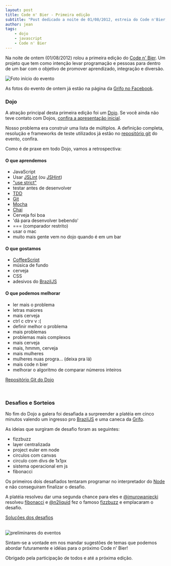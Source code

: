```yaml
---
layout: post
title: Code n' Bier - Primeira edição
subtitle: "Post dedicado a noite de 01/08/2012, estreia do Code n'Bier, primeiro Dojo de programação em um bar"
author: jean
tags:
    - dojo
    - javascript
    - Code n' Bier
---
```


Na noite de ontem (01/08/2012) rolou a primeira edição do [Code n' Bier](//codenbier.com). Um projeto que tem como intenção levar programação e pessoas para dentro de um bar com o objetivo de promover aprendizado, integração e diversão.

<img src="http://fbcdn-sphotos-h-a.akamaihd.net/hphotos-ak-ash3/558426_487435217951964_1110157710_n.jpg" alt="Foto início do evento">

As fotos do evento de ontem já estão na página da [Grifo no Facebook](//www.facebook.com/grifotecnologia).

### Dojo
A atração principal desta primeira edição foi um [Dojo](//codingdojo.org). Se você ainda não teve contato com Dojos, [confira a apresentação inicial](//speakerdeck.com/u/jcemer/p/dojo-grifo).

Nosso problema era construir uma lista de múltiplos. A definição completa, resolução e frameworks de teste utilizados já estão no [repositório git](//github.com/grifo/codenbier/tree/dojo-2012-08-01) do evento, confira.

Como é de praxe em todo Dojo, vamos a retrospectiva:

#### O que aprendemos
* JavaScript
* Usar [JSLint](//www.jslint.com/) (ou [JSHint](//www.jshint.com/))
* ["use strict"](//developer.mozilla.org/en/JavaScript/Strict_mode)
* testar antes de desenvolver
* [TDD](//en.wikipedia.org/wiki/Test-driven_development)
* [Git](//git-scm.com)
* [Mocha](//visionmedia.github.com/mocha)
* [Chai](//chaijs.com)
* Cerveja foi boa
* 'dá para desenvolver bebendo'
* === (comparador restrito)
* usar o mac
* muito mais gente vem no dojo quando é em um bar

#### O que gostamos
* [CoffeeScript](//coffeescript.org)
* música de fundo
* cerveja
* CSS
* adesivos do [BrazilJS](//braziljs.com.br)

#### O que podemos melhorar
* ler mais o problema
* letras maiores
* mais cerveja
* ctrl c ctrv v :(
* definir melhor o problema
* mais problemas
* problemas mais complexos
* mais cerveja
* mais, hmmm, cerveja
* mais mulheres
* mulheres nuas progra… (deixa pra lá)
* mais code n bier
* melhorar o algoritmo de comparar números inteiros

<a href="//github.com/grifo/codenbier/tree/dojo-2012-08-01" class="btn">Repositório Git do Dojo</a>

<br>

### Desafios e Sorteios

No fim do Dojo a galera foi desafiada a surpreender a platéia em cinco minutos valendo um ingresso pro [BrazilJS](//braziljs.com.br) e uma caneca da [Grifo](//gri.fo).

As ideias que surgiram de desafio foram as seguintes:

* fizzbuzz
* layer centralizada
* project euler em node
* circulos com canvas
* circulo com divs de 1x1px
* sistema operacional em js
* fibonacci

Os primeiros dois desafiados tentaram programar no interpretador do [Node](//nodejs.org) e não conseguiram finalizar o desafio. 

A platéia resolveu dar uma segunda chance para eles e [@jmurowaniecki](//twitter.com/jmurowaniecki) resolveu [fibonacci](//gist.github.com/3236557) e [@n2liquid](//twitter.com/n2liquid) fez o famoso [fizzbuzz](https://gist.github.com/3236557) e emplacaram o desafio.

<a href="//gist.github.com/3236557" class="btn">Soluções dos desafios</a>


<br>

<img src="http://fbcdn-sphotos-a-a.akamaihd.net/hphotos-ak-snc7/292999_487434904618662_479875027_n.jpg" alt="preliminares do eventos">

Sintam-se a vontade em nos mandar sugestões de temas que podemos abordar futuramente e idéias para o próximo Code n' Bier!

Obrigado pela participação de todos e até a próxima edição.